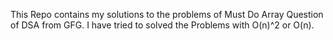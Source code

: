 This Repo contains my solutions to the problems of Must Do Array Question of DSA from GFG. I have tried to solved the Problems with O(n)^2 or O(n). 

